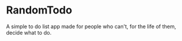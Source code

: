 # RandomTodo
A simple to do list app made for people who can't, for the life of them, decide what to do.
